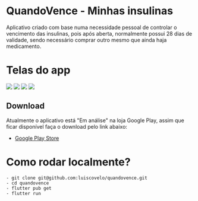 # QuandoVence - Minhas insulinas

Aplicativo criado com base numa necessidade pessoal de controlar o vencimento das insulinas, pois após aberta, normalmente possui 28 dias de validade, sendo necessário comprar outro mesmo que ainda haja medicamento.

# Telas do app

<img src="https://raw.github.com/luiscovelo/quandovence/master/screenshots/tela-1.png" style="max-width:23%!important" />
<img src="https://raw.github.com/luiscovelo/quandovence/master/screenshots/tela-2.png" style="max-width:23%!important" />
<img src="https://raw.github.com/luiscovelo/quandovence/master/screenshots/tela-3.png" style="max-width:23%!important" />
<img src="https://raw.github.com/luiscovelo/quandovence/master/screenshots/tela-4.png" style="max-width:23%!important" />


## Download

Atualmente o aplicativo está "Em análise" na loja Google Play, assim que ficar disponível faça o download pelo link abaixo:

- [Google Play Store](https://play.google.com/store/apps/details?id=com.lfscovelo.vencimento_de_insulina)

# Como rodar localmente?

	- git clone git@github.com:luiscovelo/quandovence.git
	- cd quandovence
	- flutter pub get
	- flutter run
